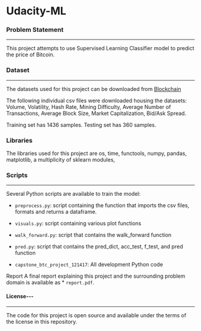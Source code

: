 # Udacity-ML

### Problem Statement
---
This project attempts to use Supervised Learning Classifier model to predict the price of Bitcoin. 

### Dataset
---
The datasets used for this project can be downloaded from [Blockchain](https://blockchain.info/stats)

The following individual csv files were downloaded housing the datasets: Volume, Volatility, Hash Rate, Mining Difficulty, Average Number of Transactions, Average Block Size, Market Capitalization, Bid/Ask Spread.

Training set has 1436 samples.
Testing set has 360 samples.

### Libraries

The libraries used for this project are os, time, functools, numpy, pandas, matplotlib, a multiplicity of sklearn modules, 

### Scripts
---
Several Python scripts are available to train the model:

* ```preprocess.py```: script containing the function that imports the csv files, formats and returns a dataframe.
* ```visuals.py```: script containing various plot functions
* ```walk_forward.py```: script that contains the walk_forward function
* ```pred.py```: script that contains the pred_dict, acc_test, f_test, and pred function 

* ```capstone_btc_project_121417```: All development Python code

Report
A final report explaining this project and the surrounding problem domain is available as * ```report.pdf```.

#### License---
---
The code for this project is open source and available under the terms of the license in this repository.
